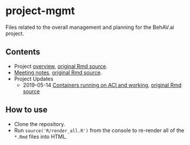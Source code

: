 # project-mgmt

Files related to the overall management and planning for the BehAV.ai project.

## Contents

- Project [overview](https://behav.github.io/project-mgmt/overview.html), [original Rmd source](overview.Rmd).
- [Meeting notes](https://behav.github.io/project-mgmt/meeting-notes.html), [original Rmd source](meeting-notes.Rmd).
- Project Updates
  - 2019-05-14 [Containers running on ACI and working](https://behav.github.io/project-mgmt/behAV_example_051419.html), [original Rmd source](behAV_example_051419.Rmd)

## How to use

- Clone the repository.
- Run `source('R/render_all.R')` from the console to re-render all of the `*.Rmd` files into HTML.
